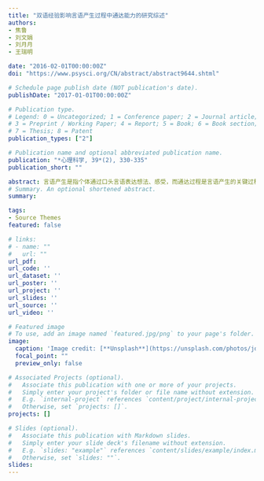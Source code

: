 ```yaml
---
title: "双语经验影响言语产生过程中通达能力的研究综述"
authors:
- 焦鲁
- 刘文娟
- 刘月月
- 王瑞明

date: "2016-02-01T00:00:00Z"
doi: "https://www.psysci.org/CN/abstract/abstract9644.shtml"

# Schedule page publish date (NOT publication's date).
publishDate: "2017-01-01T00:00:00Z"

# Publication type.
# Legend: 0 = Uncategorized; 1 = Conference paper; 2 = Journal article;
# 3 = Preprint / Working Paper; 4 = Report; 5 = Book; 6 = Book section;
# 7 = Thesis; 8 = Patent
publication_types: ["2"]

# Publication name and optional abbreviated publication name.
publication: "*心理科学, 39*(2), 330-335"
publication_short: ""

abstract: 言语产生是指个体通过口头言语表达想法、感受，而通达过程是言语产生的关键过程。本文以言语产生的不同语言水平为线索，综合分析双语经验对言语产生过程中通达能力的影响，结果发现双语经验降低了言语产生中的通达效率。在此基础上，从跨语言干扰、语言使用频率和词汇量三个角度归纳双语通达劣势的原因。未来的研究应该考察双语经验对言语加工中不同方面的影响，并且对相关解释进行整合。
# Summary. An optional shortened abstract.
summary: 

tags:
- Source Themes
featured: false

# links:
# - name: ""
#   url: ""
url_pdf: 
url_code: ''
url_dataset: ''
url_poster: ''
url_project: ''
url_slides: ''
url_source: ''
url_video: ''

# Featured image
# To use, add an image named `featured.jpg/png` to your page's folder. 
image:
  caption: 'Image credit: [**Unsplash**](https://unsplash.com/photos/jdD8gXaTZsc)'
  focal_point: ""
  preview_only: false

# Associated Projects (optional).
#   Associate this publication with one or more of your projects.
#   Simply enter your project's folder or file name without extension.
#   E.g. `internal-project` references `content/project/internal-project/index.md`.
#   Otherwise, set `projects: []`.
projects: []

# Slides (optional).
#   Associate this publication with Markdown slides.
#   Simply enter your slide deck's filename without extension.
#   E.g. `slides: "example"` references `content/slides/example/index.md`.
#   Otherwise, set `slides: ""`.
slides:
---
```


